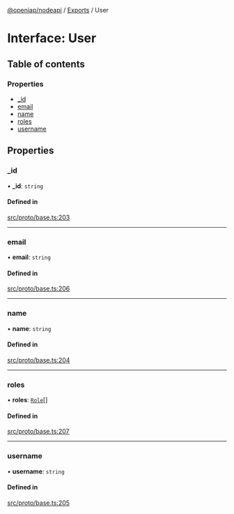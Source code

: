 [@openiap/nodeapi](../README.md) / [Exports](../modules.md) / User

# Interface: User

## Table of contents

### Properties

- [\_id](User.md#_id)
- [email](User.md#email)
- [name](User.md#name)
- [roles](User.md#roles)
- [username](User.md#username)

## Properties

### \_id

• **\_id**: `string`

#### Defined in

[src/proto/base.ts:203](https://github.com/openiap/nodeapi/blob/a6b5438/src/proto/base.ts#L203)

___

### email

• **email**: `string`

#### Defined in

[src/proto/base.ts:206](https://github.com/openiap/nodeapi/blob/a6b5438/src/proto/base.ts#L206)

___

### name

• **name**: `string`

#### Defined in

[src/proto/base.ts:204](https://github.com/openiap/nodeapi/blob/a6b5438/src/proto/base.ts#L204)

___

### roles

• **roles**: [`Role`](../modules.md#role)[]

#### Defined in

[src/proto/base.ts:207](https://github.com/openiap/nodeapi/blob/a6b5438/src/proto/base.ts#L207)

___

### username

• **username**: `string`

#### Defined in

[src/proto/base.ts:205](https://github.com/openiap/nodeapi/blob/a6b5438/src/proto/base.ts#L205)

